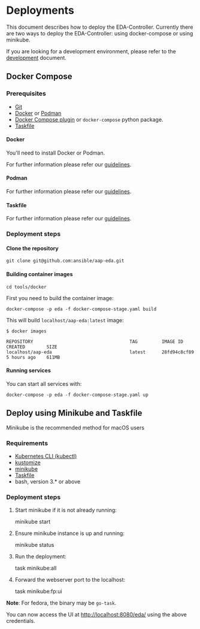 # Deployments

This document describes how to deploy the EDA-Controller.
Currently there are two ways to deploy the EDA-Controller: using docker-compose or using minikube.

If you are looking for a development environment, please refer to the [development](development.md) document.

## Docker Compose

### Prerequisites

* [Git](https://git-scm.com/)
* [Docker](https://www.docker.com/) or [Podman](https://podman.io/)
* [Docker Compose plugin](https://docs.docker.com/compose/) or `docker-compose` python package.
* [Taskfile](https://taskfile.dev/)

#### Docker

You'll need to install Docker or Podman.

For further information please refer our [guidelines](development.md#Docker).

#### Podman

For further information please refer our [guidelines](development.md#Podman).

#### Taskfile

For further information please refer our [guidelines](development.md#Taskfile).

### Deployment steps

#### Clone the repository

```shell
git clone git@github.com:ansible/aap-eda.git
```

#### Building container images

```shell
cd tools/docker
```

First you need to build the container image:

```shell
docker-compose -p eda -f docker-compose-stage.yaml build
```

This will build `localhost/aap-eda:latest` image:

```shell
$ docker images

REPOSITORY                                    TAG         IMAGE ID       CREATED        SIZE
localhost/aap-eda                             latest      28fd94c8cf89   5 hours ago    611MB
```

#### Running services

You can start all services with:

```shell
docker-compose -p eda -f docker-compose-stage.yaml up
```

## Deploy using Minikube and Taskfile

Minikube is the recommended method for macOS users

### Requirements

* [Kubernetes CLI (kubectl)](https://kubernetes.io/docs/tasks/tools/install-kubectl-linux/)
* [kustomize](https://kubectl.docs.kubernetes.io/installation/kustomize/)
* [minikube](https://minikube.sigs.k8s.io/docs/start/)
* [Taskfile](https://taskfile.dev/installation/#binary)
* bash, version 3.* or above

### Deployment steps

1. Start minikube if it is not already running:

    minikube start

2. Ensure minikube instance is up and running:

    minikube status

3. Run the deployment:

    task minikube:all

4. Forward the webserver port to the localhost:

    task minikube:fp:ui

**Note**: For fedora, the binary may be `go-task`.

You can now access the UI at <http://localhost:8080/eda/> using the above credentials.
